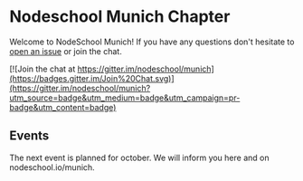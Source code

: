 # Nodeschool Munich Chapter

Welcome to NodeSchool Munich! If you have any questions don't hesitate to [open an issue](https://github.com/nodeschool/munich/issues) or join the chat.

[![Join the chat at https://gitter.im/nodeschool/munich](https://badges.gitter.im/Join%20Chat.svg)](https://gitter.im/nodeschool/munich?utm_source=badge&utm_medium=badge&utm_campaign=pr-badge&utm_content=badge)

## Events 

The next event is planned for october. We will inform you here and on nodeschool.io/munich. 
